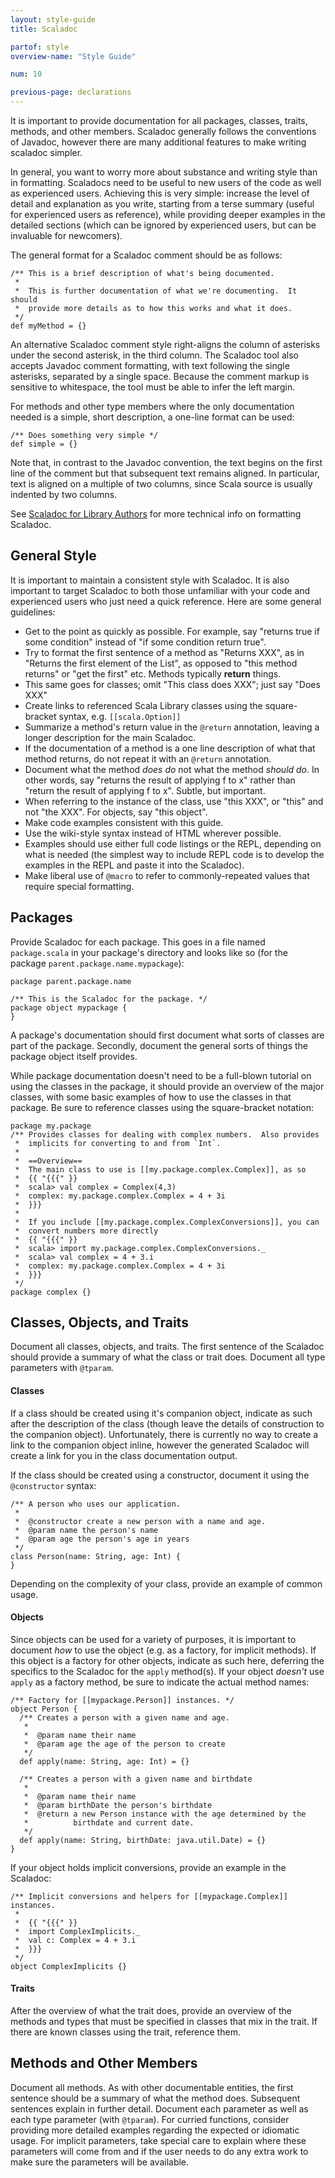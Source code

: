 ```yaml
---
layout: style-guide
title: Scaladoc

partof: style
overview-name: "Style Guide"

num: 10

previous-page: declarations
---
```


It is important to provide documentation for all packages, classes,
traits, methods, and other members. Scaladoc generally follows the
conventions of Javadoc, however there are many additional features to
make writing scaladoc simpler.

In general, you want to worry more about substance and writing style
than in formatting. Scaladocs need to be useful to new users of the code
as well as experienced users. Achieving this is very simple: increase
the level of detail and explanation as you write, starting from a terse
summary (useful for experienced users as reference), while providing
deeper examples in the detailed sections (which can be ignored by
experienced users, but can be invaluable for newcomers).

The general format for a Scaladoc comment should be as follows:

    /** This is a brief description of what's being documented.
     *
     *  This is further documentation of what we're documenting.  It should
     *  provide more details as to how this works and what it does.
     */
    def myMethod = {}

An alternative Scaladoc comment style right-aligns the column of asterisks
under the second asterisk, in the third column.
The Scaladoc tool also accepts Javadoc comment formatting,
with text following the single asterisks, separated by a single space.
Because the comment markup is sensitive to whitespace,
the tool must be able to infer the left margin.

For methods and other type members where the only documentation needed
is a simple, short description, a one-line format can be used:

    /** Does something very simple */
    def simple = {}

Note that, in contrast to the Javadoc convention, the text begins
on the first line of the comment but that subsequent text remains aligned.
In particular, text is aligned on a multiple of two columns,
since Scala source is usually indented by two columns.

See
[Scaladoc for Library Authors](/overviews/scaladoc/for-library-authors.html)
for more technical info on formatting Scaladoc.

## General Style

It is important to maintain a consistent style with Scaladoc. It is also
important to target Scaladoc to both those unfamiliar with your code and
experienced users who just need a quick reference. Here are some general
guidelines:

-   Get to the point as quickly as possible. For example, say "returns
    true if some condition" instead of "if some condition return true".
-   Try to format the first sentence of a method as "Returns XXX", as in
    "Returns the first element of the List", as opposed to "this method
    returns" or "get the first" etc. Methods typically **return**
    things.
-   This same goes for classes; omit "This class does XXX"; just say
    "Does XXX"
-   Create links to referenced Scala Library classes using the
    square-bracket syntax, e.g. `[[scala.Option]]`
-   Summarize a method's return value in the `@return` annotation,
    leaving a longer description for the main Scaladoc.
-   If the documentation of a method is a one line description of what
    that method returns, do not repeat it with an `@return` annotation.
-   Document what the method *does do* not what the method *should do*.
    In other words, say "returns the result of applying f to x" rather
    than "return the result of applying f to x". Subtle, but important.
-   When referring to the instance of the class, use "this XXX", or
    "this" and not "the XXX". For objects, say "this object".
-   Make code examples consistent with this guide.
-   Use the wiki-style syntax instead of HTML wherever possible.
-   Examples should use either full code listings or the REPL, depending
    on what is needed (the simplest way to include REPL code is to
    develop the examples in the REPL and paste it into the Scaladoc).
-   Make liberal use of `@macro` to refer to commonly-repeated values
    that require special formatting.

## Packages

Provide Scaladoc for each package. This goes in a file named
`package.scala` in your package's directory and looks like so (for the
package `parent.package.name.mypackage`):

    package parent.package.name

    /** This is the Scaladoc for the package. */
    package object mypackage {
    }

A package's documentation should first document what sorts of classes
are part of the package. Secondly, document the general sorts of things
the package object itself provides.

While package documentation doesn't need to be a full-blown tutorial on
using the classes in the package, it should provide an overview of the
major classes, with some basic examples of how to use the classes in
that package. Be sure to reference classes using the square-bracket
notation:

    package my.package
    /** Provides classes for dealing with complex numbers.  Also provides
     *  implicits for converting to and from `Int`.
     *
     *  ==Overview==
     *  The main class to use is [[my.package.complex.Complex]], as so
     *  {{ "{{{" }}
     *  scala> val complex = Complex(4,3)
     *  complex: my.package.complex.Complex = 4 + 3i
     *  }}}
     *
     *  If you include [[my.package.complex.ComplexConversions]], you can
     *  convert numbers more directly
     *  {{ "{{{" }}
     *  scala> import my.package.complex.ComplexConversions._
     *  scala> val complex = 4 + 3.i
     *  complex: my.package.complex.Complex = 4 + 3i
     *  }}}
     */
    package complex {}

## Classes, Objects, and Traits

Document all classes, objects, and traits. The first sentence of the
Scaladoc should provide a summary of what the class or trait does.
Document all type parameters with `@tparam`.

#### Classes

If a class should be created using it's companion object, indicate as
such after the description of the class (though leave the details of
construction to the companion object). Unfortunately, there is currently
no way to create a link to the companion object inline, however the
generated Scaladoc will create a link for you in the class documentation
output.

If the class should be created using a constructor, document it using
the `@constructor` syntax:

    /** A person who uses our application.
     *
     *  @constructor create a new person with a name and age.
     *  @param name the person's name
     *  @param age the person's age in years
     */
    class Person(name: String, age: Int) {
    }

Depending on the complexity of your class, provide an example of common
usage.

#### Objects

Since objects can be used for a variety of purposes, it is important to
document *how* to use the object (e.g. as a factory, for implicit
methods). If this object is a factory for other objects, indicate as
such here, deferring the specifics to the Scaladoc for the `apply`
method(s). If your object *doesn't* use `apply` as a factory method, be
sure to indicate the actual method names:

    /** Factory for [[mypackage.Person]] instances. */
    object Person {
      /** Creates a person with a given name and age.
       *
       *  @param name their name
       *  @param age the age of the person to create
       */
      def apply(name: String, age: Int) = {}

      /** Creates a person with a given name and birthdate
       *
       *  @param name their name
       *  @param birthDate the person's birthdate
       *  @return a new Person instance with the age determined by the
       *          birthdate and current date.
       */
      def apply(name: String, birthDate: java.util.Date) = {}
    }

If your object holds implicit conversions, provide an example in the
Scaladoc:

    /** Implicit conversions and helpers for [[mypackage.Complex]] instances.
     *
     *  {{ "{{{" }}
     *  import ComplexImplicits._
     *  val c: Complex = 4 + 3.i
     *  }}}
     */
    object ComplexImplicits {}

#### Traits

After the overview of what the trait does, provide an overview of the
methods and types that must be specified in classes that mix in the
trait. If there are known classes using the trait, reference them.

## Methods and Other Members

Document all methods. As with other documentable entities, the first
sentence should be a summary of what the method does. Subsequent
sentences explain in further detail. Document each parameter as well as
each type parameter (with `@tparam`). For curried functions, consider
providing more detailed examples regarding the expected or idiomatic
usage. For implicit parameters, take special care to explain where
these parameters will come from and if the user needs to do any extra
work to make sure the parameters will be available.
